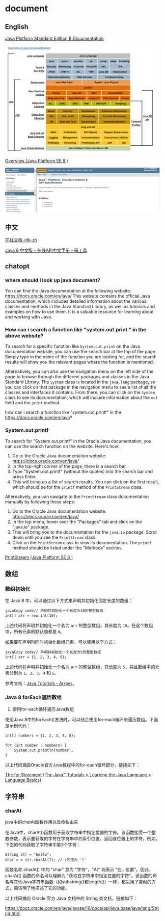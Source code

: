 # document

## English

[Java Platform Standard Edition 8 Documentation](https://docs.oracle.com/javase/8/docs/index.html)

![image-20220628000216899](img/image-20220628000216899.png)

[Overview \(Java Platform SE 8 \)](https://docs.oracle.com/javase/8/docs/api/index.html)

![image-20220628000241337](img/image-20220628000241337.png)

## 中文

[在线文档\-jdk\-zh](https://tool.oschina.net/apidocs/apidoc?api=jdk-zh)

[Java 8 中文版 \- 在线API中文手册 \- 码工具](https://www.matools.com/api/java8)







## chatopt

### where should I look up java document?

You can find the Java documentation at the following website: https://docs.oracle.com/en/java/ This website contains the official Java documentation, which includes detailed information about the various classes and methods in the Java Standard Library, as well as tutorials and examples on how to use them. It is a valuable resource for learning about and working with Java.  

### How can i search a function like "system.out.print " in the above website?

To search for a specific function like `System.out.print` on the Java documentation website, you can use the search bar at the top of the page. Simply type in the name of the function you are looking for, and the search results will show you the relevant pages where the function is mentioned.

Alternatively, you can also use the navigation menu on the left side of the page to browse through the different packages and classes in the Java Standard Library. The `System` class is located in the `java.lang` package, so you can click on that package in the navigation menu to see a list of all the classes and interfaces it contains. From there, you can click on the `System` class to see its documentation, which will include information about the `out` field and the `print` method.

how can i search a function like "system.out.printf" in the https://docs.oracle.com/en/java?



### System.out.printf

To search for "System.out.printf" in the Oracle Java documentation, you can use the search function on the website. Here's how:

1.  Go to the Oracle Java documentation website: https://docs.oracle.com/en/java/
2.  In the top-right corner of the page, there is a search bar.
3.  Type "System.out.printf" (without the quotes) into the search bar and press Enter.
4.  This will bring up a list of search results. You can click on the first result, which should be for the `printf` method of the `PrintStream` class.

Alternatively, you can navigate to the `PrintStream` class documentation manually by following these steps:

1.  Go to the Oracle Java documentation website: https://docs.oracle.com/en/java/
2.  In the top menu, hover over the "Packages" tab and click on the "java.io" package.
3.  This will bring you to the documentation for the `java.io` package. Scroll down until you see the `PrintStream` class.
4.  Click on the `PrintStream` class to view its documentation. The `printf` method should be listed under the "Methods" section.

[PrintStream \(Java Platform SE 8 \)](https://docs.oracle.com/javase/8/docs/api/index.html)

## 数组

### 数组初始化

在 Java 8 中，可以通过以下方式来声明并初始化固定长度的数组：

```
javaCopy code// 声明并初始化一个长度为10的整型数组
int[] arr = new int[10];
```

上述代码将声明并初始化一个名为 `arr` 的整型数组，其长度为 `10`。在这个数组中，所有元素的默认值都是 `0`。

如果要在声明时同时初始化数组元素，可以使用以下方式：

```
javaCopy code// 声明并初始化一个长度为5的整型数组
int[] arr = {1, 2, 3, 4, 5};
```

上述代码将声明并初始化一个名为 `arr` 的整型数组，其长度为 `5`，并且数组中的元素分别为 `1`、`2`、`3`、`4` 和 `5`。

参考文档：[Java Tutorials - Arrays](https://docs.oracle.com/javase/tutorial/java/nutsandbolts/arrays.html)。

### Java 8 forEach遍历数组

1.  使用for-each循环遍历Java数组

使用Java 8中的forEach()方法时，可以结合使用for-each循环来遍历数组。下面是示例代码：

```
int[] numbers = {1, 2, 3, 4, 5};

for (int number : numbers) {
    System.out.println(number);
}
```

以上代码摘自Oracle官方Java教程中的for-each循环部分，链接如下：

[The for Statement \(The Java™ Tutorials > Learning the Java Language > Language Basics\)](https://docs.oracle.com/javase/tutorial/java/nutsandbolts/for.html)

## 字符串

### charAt

java中的chatAt函数作用以及命名由来





在Java中，charAt()函数用于获取字符串中指定位置的字符。该函数接受一个整数参数，表示要获取的字符在字符串中的索引位置，返回该位置上的字符。例如，下面的代码获取了字符串中第3个字符：

```
String str = "hello";
char c = str.charAt(2); // c的值为 'l'
```

函数名称 charAt() 中的 "char" 意为 "字符"，"At" 则表示 "在...位置"。因此，charAt() 函数的命名可以理解为 "获取在字符串中指定位置的字符"。该函数的命名与其他Java字符串函数（如substring()和length()）一样，都采用了类似的方式，简洁明了地描述了它的功能。

以上代码摘自 Oracle 官方 Java 文档中的 String 类文档，链接如下：

https://docs.oracle.com/en/java/javase/16/docs/api/java.base/java/lang/String.html